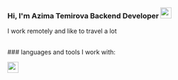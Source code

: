 ### Hi, I'm Azima Temirova Backend Developer <img src="https://media3.giphy.com/media/gM5qFksULw54NMWyry/giphy.gif?cid=ecf05e47jnvcb93wn7ic3i53iyiwixh7zunq4f3jfpkms6x3&rid=giphy.gif&ct=s" width="25px">

I work remotely and like to travel a lot

<br/>
### languages and tools I work with:

<code><img src="https://www.w3.org/html/logo/downloads/HTML5_1Color_Black.png" width="25"></code>

